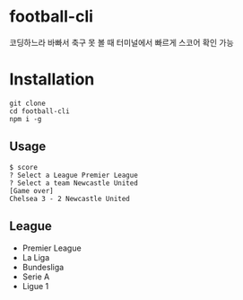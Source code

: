 # football-cli

코딩하느라 바빠서 축구 못 볼 때 터미널에서 빠르게 스코어 확인 가능

# Installation

```shell
git clone
cd football-cli
npm i -g
```

## Usage

```shell
$ score
? Select a League Premier League
? Select a team Newcastle United
[Game over]
Chelsea 3 - 2 Newcastle United
```

## League

- Premier League
- La Liga
- Bundesliga
- Serie A
- Ligue 1
